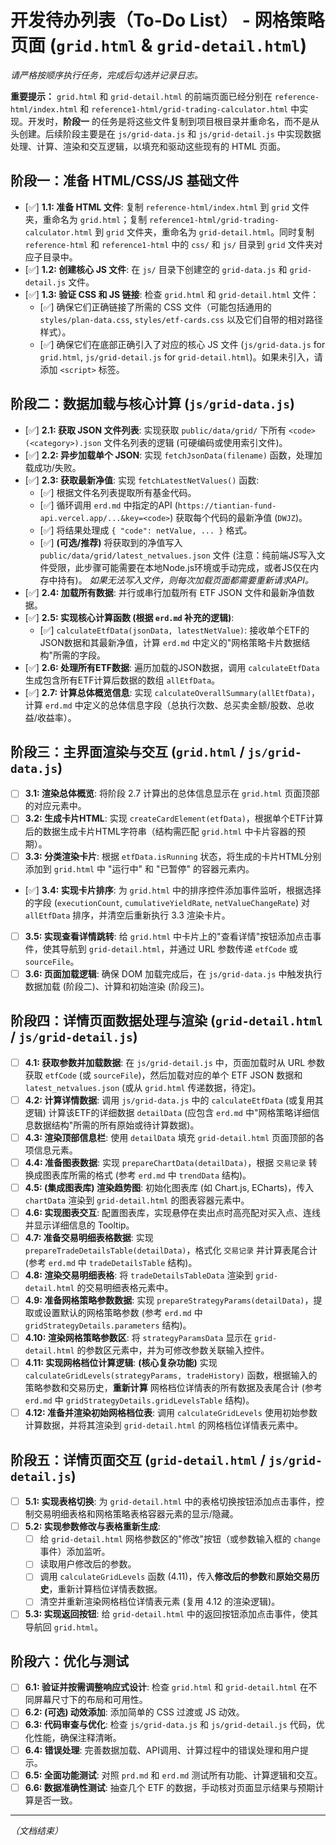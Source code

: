 # 开发待办列表（To-Do List） - 网格策略页面 (`grid.html` & `grid-detail.html`)

*请严格按顺序执行任务，完成后勾选并记录日志。*

**重要提示：** `grid.html` 和 `grid-detail.html` 的前端页面已经分别在 `reference-html/index.html` 和 `reference1-html/grid-trading-calculator.html` 中实现。开发时，**阶段一** 的任务是将这些文件复制到项目根目录并重命名，而不是从头创建。后续阶段主要是在 `js/grid-data.js` 和 `js/grid-detail.js` 中实现数据处理、计算、渲染和交互逻辑，以填充和驱动这些现有的 HTML 页面。

## 阶段一：准备 HTML/CSS/JS 基础文件

- [✅] **1.1: 准备 HTML 文件**: 复制 `reference-html/index.html` 到 `grid` 文件夹，重命名为 `grid.html`；复制 `reference1-html/grid-trading-calculator.html` 到 `grid` 文件夹，重命名为 `grid-detail.html`。同时复制 `reference-html` 和 `reference1-html` 中的 `css/` 和 `js/` 目录到 `grid` 文件夹对应子目录中。
- [✅] **1.2: 创建核心 JS 文件**: 在 `js/` 目录下创建空的 `grid-data.js` 和 `grid-detail.js` 文件。
- [✅] **1.3: 验证 CSS 和 JS 链接**: 检查 `grid.html` 和 `grid-detail.html` 文件：
    - [✅] 确保它们正确链接了所需的 CSS 文件（可能包括通用的 `styles/plan-data.css`, `styles/etf-cards.css` 以及它们自带的相对路径样式）。
    - [✅] 确保它们在底部正确引入了对应的核心 JS 文件 (`js/grid-data.js` for `grid.html`, `js/grid-detail.js` for `grid-detail.html`)。如果未引入，请添加 `<script>` 标签。

## 阶段二：数据加载与核心计算 (`js/grid-data.js`)

- [✅] **2.1: 获取 JSON 文件列表**: 实现获取 `public/data/grid/` 下所有 `<code>(<category>).json` 文件名列表的逻辑 (可硬编码或使用索引文件)。
- [✅] **2.2: 异步加载单个 JSON**: 实现 `fetchJsonData(filename)` 函数，处理加载成功/失败。
- [✅] **2.3: 获取最新净值**: 实现 `fetchLatestNetValues()` 函数:
    - [✅] 根据文件名列表提取所有基金代码。
    - [✅] 循环调用 `erd.md` 中指定的API (`https://tiantian-fund-api.vercel.app/...&key=<code>`) 获取每个代码的最新净值 (`DWJZ`)。
    - [✅] 将结果处理成 `{ "code": netValue, ... }` 格式。
    - [✅] **(可选/推荐)** 将获取到的净值写入 `public/data/grid/latest_netvalues.json` 文件 (注意：纯前端JS写入文件受限，此步骤可能需要在本地Node.js环境或手动完成，或者JS仅在内存中持有)。 *如果无法写入文件，则每次加载页面都需要重新请求API。*
- [✅] **2.4: 加载所有数据**: 并行或串行加载所有 ETF JSON 文件和最新净值数据。
- [✅] **2.5: 实现核心计算函数 (根据 `erd.md` 补充的逻辑)**:
    - [✅] `calculateEtfData(jsonData, latestNetValue)`: 接收单个ETF的JSON数据和其最新净值，计算 `erd.md` 中定义的"网格策略卡片数据结构"所需的字段。
- [✅] **2.6: 处理所有ETF数据**: 遍历加载的JSON数据，调用 `calculateEtfData` 生成包含所有ETF计算后数据的数组 `allEtfData`。
- [✅] **2.7: 计算总体概览信息**: 实现 `calculateOverallSummary(allEtfData)`，计算 `erd.md` 中定义的总体信息字段（总执行次数、总买卖金额/股数、总收益/收益率）。

## 阶段三：主界面渲染与交互 (`grid.html` / `js/grid-data.js`)

- [ ] **3.1: 渲染总体概览**: 将阶段 2.7 计算出的总体信息显示在 `grid.html` 页面顶部的对应元素中。
- [ ] **3.2: 生成卡片HTML**: 实现 `createCardElement(etfData)`，根据单个ETF计算后的数据生成卡片HTML字符串（结构需匹配 `grid.html` 中卡片容器的预期）。
- [ ] **3.3: 分类渲染卡片**: 根据 `etfData.isRunning` 状态，将生成的卡片HTML分别添加到 `grid.html` 中 "运行中" 和 "已暂停" 的容器元素内。
- [✅] **3.4: 实现卡片排序**: 为 `grid.html` 中的排序控件添加事件监听，根据选择的字段 (`executionCount`, `cumulativeYieldRate`, `netValueChangeRate`) 对 `allEtfData` 排序，并清空后重新执行 3.3 渲染卡片。
- [ ] **3.5: 实现查看详情跳转**: 给 `grid.html` 中卡片上的"查看详情"按钮添加点击事件，使其导航到 `grid-detail.html`，并通过 URL 参数传递 `etfCode` 或 `sourceFile`。
- [ ] **3.6: 页面加载逻辑**: 确保 DOM 加载完成后，在 `js/grid-data.js` 中触发执行数据加载 (阶段二)、计算和初始渲染 (阶段三)。

## 阶段四：详情页面数据处理与渲染 (`grid-detail.html` / `js/grid-detail.js`)

- [ ] **4.1: 获取参数并加载数据**: 在 `js/grid-detail.js` 中，页面加载时从 URL 参数获取 `etfCode` (或 `sourceFile`)，然后加载对应的单个 ETF JSON 数据和 `latest_netvalues.json` (或从 `grid.html` 传递数据，待定)。
- [ ] **4.2: 计算详情数据**: 调用 `js/grid-data.js` 中的 `calculateEtfData` (或复用其逻辑) 计算该ETF的详细数据 `detailData` (应包含 `erd.md` 中"网格策略详细信息数据结构"所需的所有原始或待计算数据)。
- [ ] **4.3: 渲染顶部信息栏**: 使用 `detailData` 填充 `grid-detail.html` 页面顶部的各项信息元素。
- [ ] **4.4: 准备图表数据**: 实现 `prepareChartData(detailData)`，根据 `交易记录` 转换成图表库所需的格式 (参考 `erd.md` 中 `trendData` 结构)。
- [ ] **4.5: (集成图表库) 渲染趋势图**: 初始化图表库 (如 Chart.js, ECharts)，传入 `chartData` 渲染到 `grid-detail.html` 的图表容器元素中。
- [ ] **4.6: 实现图表交互**: 配置图表库，实现悬停在卖出点时高亮配对买入点、连线并显示详细信息的 Tooltip。
- [ ] **4.7: 准备交易明细表格数据**: 实现 `prepareTradeDetailsTable(detailData)`，格式化 `交易记录` 并计算表尾合计 (参考 `erd.md` 中 `tradeDetailsTable` 结构)。
- [ ] **4.8: 渲染交易明细表格**: 将 `tradeDetailsTableData` 渲染到 `grid-detail.html` 的交易明细表格元素中。
- [ ] **4.9: 准备网格策略参数数据**: 实现 `prepareStrategyParams(detailData)`，提取或设置默认的网格策略参数 (参考 `erd.md` 中 `gridStrategyDetails.parameters` 结构)。
- [ ] **4.10: 渲染网格策略参数区**: 将 `strategyParamsData` 显示在 `grid-detail.html` 的参数区元素中，并为可修改参数关联输入控件。
- [ ] **4.11: 实现网格档位计算逻辑**: **(核心复杂功能)** 实现 `calculateGridLevels(strategyParams, tradeHistory)` 函数，根据输入的策略参数和交易历史，**重新计算** 网格档位详情表的所有数据及表尾合计 (参考 `erd.md` 中 `gridStrategyDetails.gridLevelsTable` 结构)。
- [ ] **4.12: 准备并渲染初始网格档位表**: 调用 `calculateGridLevels` 使用初始参数计算数据，并将其渲染到 `grid-detail.html` 的网格档位详情表元素中。

## 阶段五：详情页面交互 (`grid-detail.html` / `js/grid-detail.js`)

- [ ] **5.1: 实现表格切换**: 为 `grid-detail.html` 中的表格切换按钮添加点击事件，控制交易明细表格和网格策略表格容器元素的显示/隐藏。
- [ ] **5.2: 实现参数修改与表格重新生成**:
    - [ ] 给 `grid-detail.html` 网格参数区的"修改"按钮（或参数输入框的 `change` 事件）添加监听。
    - [ ] 读取用户修改后的参数。
    - [ ] 调用 `calculateGridLevels` 函数 (4.11)，传入**修改后的参数**和**原始交易历史**，重新计算档位详情表数据。
    - [ ] 清空并重新渲染网格档位详情表元素 (复用 4.12 的渲染逻辑)。
- [ ] **5.3: 实现返回按钮**: 给 `grid-detail.html` 中的返回按钮添加点击事件，使其导航回 `grid.html`。

## 阶段六：优化与测试

- [ ] **6.1: 验证并按需调整响应式设计**: 检查 `grid.html` 和 `grid-detail.html` 在不同屏幕尺寸下的布局和可用性。
- [ ] **6.2: (可选) 动效添加**: 添加简单的 CSS 过渡或 JS 动效。
- [ ] **6.3: 代码审查与优化**: 检查 `js/grid-data.js` 和 `js/grid-detail.js` 代码，优化性能，确保注释清晰。
- [ ] **6.4: 错误处理**: 完善数据加载、API调用、计算过程中的错误处理和用户提示。
- [ ] **6.5: 全面功能测试**: 对照 `prd.md` 和 `erd.md` 测试所有功能、计算逻辑和交互。
- [ ] **6.6: 数据准确性测试**: 抽查几个 ETF 的数据，手动核对页面显示结果与预期计算是否一致。

---
*（文档结束）* 